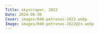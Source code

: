 ```yaml
---
Title: skyscraper, 2022
Date: 2024-06-30
Cover: images/040-petronas-2022.webp
Image: images/040-petronas-2022@2x.webp
---
```


